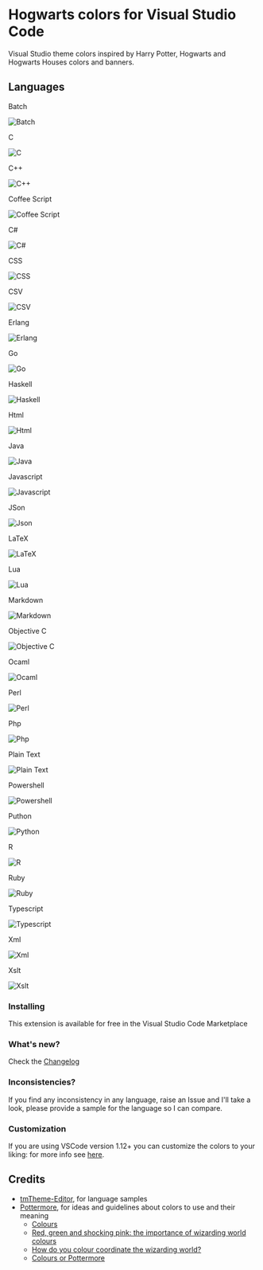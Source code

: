 # Hogwarts colors for Visual Studio Code

Visual Studio theme colors inspired by Harry Potter, Hogwarts and Hogwarts Houses colors and banners.

## Languages

Batch

![Batch](screenshots/batch.png)

C

![C](screenshots/C.png)

C++

![C++](screenshots/C++.png)

Coffee Script

![Coffee Script](screenshots/CoffeeScript.png)

C#

![C#](screenshots/CSharp.png)

CSS

![CSS](screenshots/css.png)

CSV

![CSV](screenshots/CSV.png)

Erlang

![Erlang](screenshots/erlang.png)

Go

![Go](screenshots/go.png)

Haskell

![Haskell](screenshots/haskell.png)

Html 

![Html](screenshots/html.png)

Java 

![Java](screenshots/java.png)

Javascript 

![Javascript](screenshots/javascript.png)

JSon 

![Json](screenshots/json.png)

LaTeX 

![LaTeX](screenshots/LaTeX.png)

Lua 

![Lua](screenshots/lua.png)

Markdown 

![Markdown](screenshots/markdown.png)

Objective C 

![Objective C](screenshots/objective_c.png)

Ocaml 

![Ocaml](screenshots/ocaml.png)

Perl 

![Perl](screenshots/perl.png)

Php 

![Php](screenshots/php.png)

Plain Text 

![Plain Text](screenshots/plain_text.png)

Powershell 

![Powershell](screenshots/powershell.png)

Puthon 

![Python](screenshots/python.png)

R 

![R](screenshots/r.png)

Ruby 

![Ruby](screenshots/ruby.png)

Typescript 

![Typescript](screenshots/typescript.png)

Xml 

![Xml](screenshots/xml.png)

Xslt 

![Xslt](screenshots/xslt.png)

### Installing

This extension is available for free in the Visual Studio Code Marketplace

### What's new?

Check the [Changelog](changelog.md)

### Inconsistencies?

If you find any inconsistency in any language, raise an Issue and I'll take a look, please provide a sample for the language so I can compare.

### Customization

If you are using VSCode version 1.12+ you can customize the colors to your liking: for more info see [here](https://code.visualstudio.com/docs/getstarted/theme-color-reference).

## Credits

- [tmTheme-Editor](https://github.com/aziz/tmTheme-Editor), for language samples
- [Pottermore](https://www.pottermore.com), for ideas and guidelines about colors to use and their meaning
    - [Colours](https://www.pottermore.com/writing-by-jk-rowling/colours)
    - [Red, green and shocking pink: the importance of wizarding world colours](https://www.pottermore.com/features/importance-of-wizarding-world-colours)
    - [How do you colour coordinate the wizarding world?](https://www.pottermore.com/features/Colour-coordinating-the-wizarding-world)
    - [Colours or Pottermore](https://images.ctfassets.net/bxd3o8b291gf/1o1zcpziH6uukemigE4yCa/b6895a88989fc821a23a58eac8b123ec/ColoursofPottermore_03.jpg?w=1330)